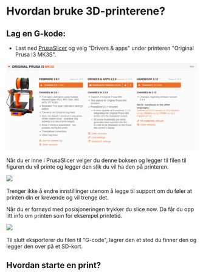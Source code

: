 # Hvordan bruke 3D-printerene?

## Lag en G-kode:

- Last ned [PrusaSlicer](https://www.prusa3d.com/drivers/) og velg "Drivers & apps" under printeren "Original Prusa I3 MK3S".

![](bilder/Merknad%202020-01-16%20132410.png)

Når du er inne i PrusaSlicer velger du denne boksen og legger til filen til figuren du vil printe og legger den slik du vil ha den på printeren. 

![](https://raw.githubusercontent.com/robotikklinja/3d-printere/master/bilder/Merknad2020-01-16133044.png)  

Trenger ikke å endre innstillinger utenom å legge til support om du føler at printen din er krevende og vil trenge det.

Når du er fornøyd med posisjoneringen trykker du slice now. Da får du opp litt info om printen som for eksempel printetid.

![](https://raw.githubusercontent.com/robotikklinja/3d-printere/master/bilder/Merknad2020-01-16134425.png) 

Til slutt eksporterer du filen til "G-code", lagrer den et sted du finner den og legger den over på et SD-kort.


## Hvordan starte en print?
